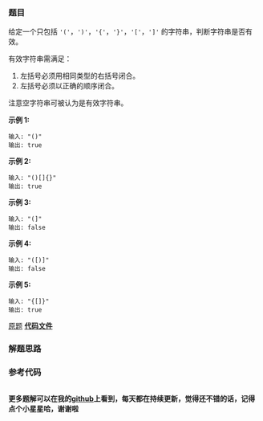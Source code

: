 ### 题目
给定一个只包括 `'('`，`')'`，`'{'`，`'}'`，`'['`，`']'` 的字符串，判断字符串是否有效。

有效字符串需满足：

  1. 左括号必须用相同类型的右括号闭合。
  2. 左括号必须以正确的顺序闭合。

注意空字符串可被认为是有效字符串。

**示例 1:**

    
    
    输入: "()"
    输出: true
    

**示例  2:**

    
    
    输入: "()[]{}"
    输出: true
    

**示例  3:**

    
    
    输入: "(]"
    输出: false
    

**示例  4:**

    
    
    输入: "([)]"
    输出: false
    

**示例  5:**

    
    
    输入: "{[]}"
    输出: true

[原题](https://leetcode-cn.com/problems/valid-parentheses/)    **[代码文件]()**


### 解题思路




### 参考代码

```go


```




**更多题解可以在我的[github](https://github.com/LZH139/leetcode_Go)上看到，每天都在持续更新，觉得还不错的话，记得点个小星星哈，谢谢啦**
